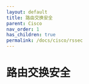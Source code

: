 ```yaml
---
layout: default
title: 路由交换安全
parent: Cisco
nav_order: 1
has_children: true
permalink: /docs/cisco/rssec
---
```


# 路由交换安全


